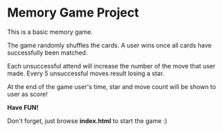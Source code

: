 # Memory Game Project
This is a basic memory game.

The game randomly shuffles the cards. A user wins once all cards have successfully been matched.

Each unsuccessful attend will increase the number of the move that user made. Every 5 unsuccessful moves result losing a star.

At the end of the game user's time, star and move count will be shown to user as score!

**Have FUN!**

Don't forget, just browse __index.html__ to start the game :)
